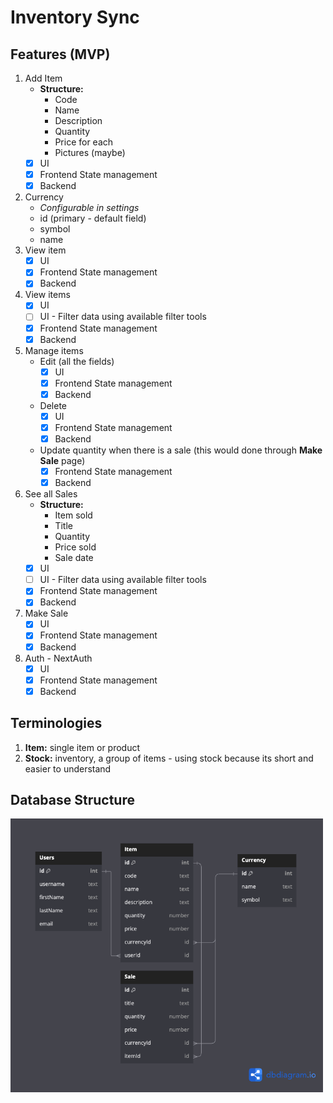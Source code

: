 # Inventory Sync

## Features (MVP)

1. Add Item
   -  **Structure:**
      -  Code
      -  Name
      -  Description
      -  Quantity
      -  Price for each
      -  Pictures (maybe)
   -  [x] UI
   -  [x] Frontend State management
   -  [x] Backend
1. Currency
   -  _Configurable in settings_
   -  id (primary - default field)
   -  symbol
   -  name
1. View item
   -  [x] UI
   -  [x] Frontend State management
   -  [x] Backend
1. View items
   -  [x] UI
   -  [ ] UI - Filter data using available filter tools
   -  [x] Frontend State management
   -  [x] Backend
1. Manage items
   -  Edit (all the fields)
      -  [x] UI
      -  [x] Frontend State management
      -  [x] Backend
   -  Delete
      -  [x] UI
      -  [x] Frontend State management
      -  [x] Backend
   -  Update quantity when there is a sale (this would done through **Make Sale** page)
      -  [x] Frontend State management
      -  [x] Backend
1. See all Sales
   -  **Structure:**
      -  Item sold
      -  Title
      -  Quantity
      -  Price sold
      -  Sale date
   -  [x] UI
   -  [ ] UI - Filter data using available filter tools
   -  [x] Frontend State management
   -  [x] Backend
1. Make Sale
   -  [x] UI
   -  [x] Frontend State management
   -  [x] Backend
1. Auth - NextAuth
   -  [x] UI
   -  [x] Frontend State management
   -  [x] Backend

## Terminologies

1. **Item:** single item or product
2. **Stock:** inventory, a group of items - using stock because its short and easier to understand

## Database Structure

<kbd>
<img src="./public/diagrams/db-diagram.png" alt="diagram" width="500px">
</kbd>
